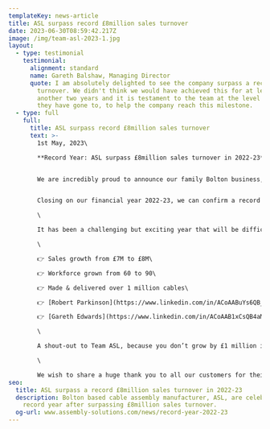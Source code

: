 ```yaml
---
templateKey: news-article
title: ASL surpass record £8million sales turnover
date: 2023-06-30T08:59:42.217Z
image: /img/team-asl-2023-1.jpg
layout:
  - type: testimonial
    testimonial:
      alignment: standard
      name: Gareth Balshaw, Managing Director
      quote: I am absolutely delighted to see the company surpass a record £8million
        turnover. We didn't think we would have achieved this for at least
        another two years and it is testament to the team at the level of effort
        they have gone to, to help the company reach this milestone.
  - type: full
    full:
      title: ASL surpass record £8million sales turnover
      text: >-
        1st May, 2023\

        **Record Year: ASL surpass £8million sales turnover in 2022-23**


        We are incredibly proud to announce our family Bolton business, ASL, has achieved yet another record-breaking result.


        C﻿losing on our financial year 2022-23, we can confirm a record result that for the first time ever has seen us surpass 8 million pounds sales turnover.\

        \

        It has been a challenging but exciting year that will be difficult to beat! Here’s some highlights:\

        \

        👉 Sales growth from £7M to £8M\

        👉 Workforce grown from 60 to 90\

        👉 Made & delivered over 1 million cables\

        👉 [Robert Parkinson](https://www.linkedin.com/in/ACoAABuYs6QB_wO4TDcS4iTngW9KqnIFBhBNtac) achieved 20 Years Service\

        👉 [Gareth Edwards](https://www.linkedin.com/in/ACoAAB1xCsQB4aM-Utvd2j-UTEgPDcro75j94K0) promoted to Director\

        \

        A shout-out to Team ASL, because you don’t grow by £1 million in 12 months without (excuse my French) a bloody good team. From Sales to Costing, Technical, Engineering, Purchasing, Production and Accounts - you absolutely smashed it, well done guys! 👏\

        \

        We wish to share a huge thank you to all our customers for their continued loyalty. It means so much to have you on our journey.
seo:
  title: ASL surpass a record £8million sales turnover in 2022-23
  description: Bolton based cable assembly manufacturer, ASL, are celebrating a
    record year after surpassing £8million sales turnover.
  og-url: www.assembly-solutions.com/news/record-year-2022-23
---
```

